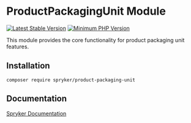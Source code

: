# ProductPackagingUnit Module
[![Latest Stable Version](https://poser.pugx.org/spryker/product-packaging-unit/v/stable.svg)](https://packagist.org/packages/spryker/product-packaging-unit)
[![Minimum PHP Version](https://img.shields.io/badge/php-%3E%3D%208.0-8892BF.svg)](https://php.net/)

This module provides the core functionality for product packaging unit features.

## Installation

```
composer require spryker/product-packaging-unit
```

## Documentation

[Spryker Documentation](https://docs.spryker.com)

